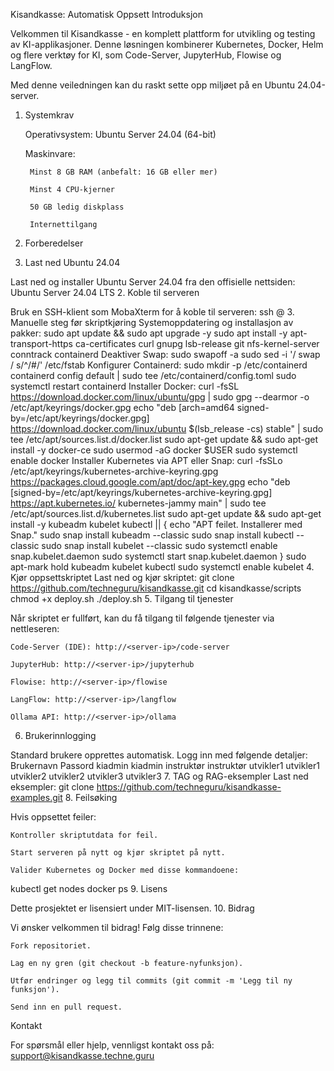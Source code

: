 Kisandkasse: Automatisk Oppsett
Introduksjon

Velkommen til Kisandkasse - en komplett plattform for utvikling og testing av KI-applikasjoner. Denne løsningen kombinerer Kubernetes, Docker, Helm og flere verktøy for KI, som Code-Server, JupyterHub, Flowise og LangFlow.

Med denne veiledningen kan du raskt sette opp miljøet på en Ubuntu 24.04-server.
1. Systemkrav

    Operativsystem: Ubuntu Server 24.04 (64-bit)

    Maskinvare:

        Minst 8 GB RAM (anbefalt: 16 GB eller mer)

        Minst 4 CPU-kjerner

        50 GB ledig diskplass

        Internettilgang

2. Forberedelser
1. Last ned Ubuntu 24.04

Last ned og installer Ubuntu Server 24.04 fra den offisielle nettsiden: Ubuntu Server 24.04 LTS
2. Koble til serveren

Bruk en SSH-klient som MobaXterm for å koble til serveren:
ssh <brukernavn>@<server-ip>
3. Manuelle steg før skriptkjøring
Systemoppdatering og installasjon av pakker:
sudo apt update && sudo apt upgrade -y
sudo apt install -y apt-transport-https ca-certificates curl gnupg lsb-release git nfs-kernel-server conntrack containerd
Deaktiver Swap:
sudo swapoff -a
sudo sed -i '/ swap / s/^/#/' /etc/fstab
Konfigurer Containerd:
sudo mkdir -p /etc/containerd
containerd config default | sudo tee /etc/containerd/config.toml
sudo systemctl restart containerd
Installer Docker:
curl -fsSL https://download.docker.com/linux/ubuntu/gpg | sudo gpg --dearmor -o /etc/apt/keyrings/docker.gpg
echo "deb [arch=amd64 signed-by=/etc/apt/keyrings/docker.gpg] https://download.docker.com/linux/ubuntu $(lsb_release -cs) stable" | sudo tee /etc/apt/sources.list.d/docker.list
sudo apt-get update && sudo apt-get install -y docker-ce
sudo usermod -aG docker $USER
sudo systemctl enable docker
Installer Kubernetes via APT eller Snap:
curl -fsSLo /etc/apt/keyrings/kubernetes-archive-keyring.gpg https://packages.cloud.google.com/apt/doc/apt-key.gpg
echo "deb [signed-by=/etc/apt/keyrings/kubernetes-archive-keyring.gpg] https://apt.kubernetes.io/ kubernetes-jammy main" | sudo tee /etc/apt/sources.list.d/kubernetes.list
sudo apt-get update && sudo apt-get install -y kubeadm kubelet kubectl || {
    echo "APT feilet. Installerer med Snap."
    sudo snap install kubeadm --classic
    sudo snap install kubectl --classic
    sudo snap install kubelet --classic
    sudo systemctl enable snap.kubelet.daemon
    sudo systemctl start snap.kubelet.daemon
}
sudo apt-mark hold kubeadm kubelet kubectl
sudo systemctl enable kubelet
4. Kjør oppsettskriptet
Last ned og kjør skriptet:
git clone https://github.com/techneguru/kisandkasse.git
cd kisandkasse/scripts
chmod +x deploy.sh
./deploy.sh
5. Tilgang til tjenester

Når skriptet er fullført, kan du få tilgang til følgende tjenester via nettleseren:

    Code-Server (IDE): http://<server-ip>/code-server

    JupyterHub: http://<server-ip>/jupyterhub

    Flowise: http://<server-ip>/flowise

    LangFlow: http://<server-ip>/langflow

    Ollama API: http://<server-ip>/ollama

6. Brukerinnlogging

Standard brukere opprettes automatisk. Logg inn med følgende detaljer:
Brukernavn	Passord
kiadmin	kiadmin
instruktør	instruktør
utvikler1	utvikler1
utvikler2	utvikler2
utvikler3	utvikler3
7. TAG og RAG-eksempler
Last ned eksempler:
git clone https://github.com/techneguru/kisandkasse-examples.git
8. Feilsøking

Hvis oppsettet feiler:

    Kontroller skriptutdata for feil.

    Start serveren på nytt og kjør skriptet på nytt.

    Valider Kubernetes og Docker med disse kommandoene:

kubectl get nodes
docker ps
9. Lisens

Dette prosjektet er lisensiert under MIT-lisensen.
10. Bidrag

Vi ønsker velkommen til bidrag! Følg disse trinnene:

    Fork repositoriet.

    Lag en ny gren (git checkout -b feature-nyfunksjon).

    Utfør endringer og legg til commits (git commit -m 'Legg til ny funksjon').

    Send inn en pull request.

Kontakt

For spørsmål eller hjelp, vennligst kontakt oss på: support@kisandkasse.techne.guru


